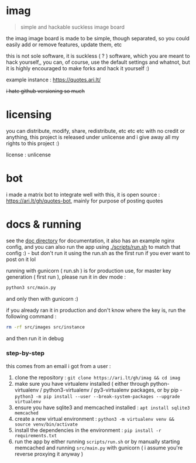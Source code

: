 # imag

> simple and hackable suckless image board

the imag image board is made to be simple, though separated, so you
could easily add or remove features, update them, etc

this is not sole software, it is suckless ( ? ) software, which you are meant
to hack yourself,, you can, of course, use the default settings and whatnot,
but it is highly encouraged to make forks and hack it yourself :)

example instance : https://quotes.ari.lt/

~~i hate github versioning so much~~

# licensing

you can distribute, modify, share, redistribute, etc etc etc with no credit or anything,
this project is released under unlicense and i give away all my rights to this project :)

license : unlicense

# bot

i made a matrix bot to integrate well with this, it is open source : <https://ari.lt/gh/quotes-bot>, mainly for purpose of posting quotes

# docs & running

see the [doc directory](/dov) for documentation, it also has an example nginx config,
and you can also run the app using [./scripts/run.sh](./scripts/run.sh) to match that config :) - but don't run it using
the run.sh as the first run if you ever want to post on it lol

running with gunicorn ( run.sh ) is for production use, for master key generation ( first run ), please
run it in dev mode :

```sh
python3 src/main.py
```

and only then with gunicorn :)

if you already ran it in production and don't know where the key is, run the following command :

```sh
rm -rf src/images src/instance
```

and then run it in debug

### step-by-step

this comes from an email i got from a user :

1. clone the repository : `git clone https://ari.lt/gh/imag && cd imag`
2. make sure you have virtualenv installed ( either through python-virtualenv / python3-virtualenv / py3-virtualenv packages, or by pip - `python3 -m pip install --user --break-system-packages --upgrade virtualenv`
3. ensure you have sqlite3 and memcached installed : `apt install sqlite3 memcached`
3. create a new virtual environment : `python3 -m virtualenv venv && source venv/bin/activate`
4. install the dependencies in the environment : `pip install -r requirements.txt`
5. run the app by either running `scripts/run.sh` or by manually starting memcached and running `src/main.py` with gunicorn ( i assume you're reverse proxying it anyway )
